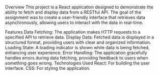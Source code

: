Overview
This project is a React application designed to demonstrate the ability to fetch and display data from a RESTful API. The goal of the assignment was to create a user-friendly interface that retrieves data asynchronously, allowing users to interact with the data in real-time.

Features
Data Fetching: The application makes HTTP requests to a specified API to retrieve data.
Display Data: Fetched data is displayed in a structured format, providing users with clear and organized information.
Loading State: A loading indicator is shown while data is being fetched, enhancing user experience.
Error Handling: The application gracefully handles errors during data fetching, providing feedback to users when something goes wrong.
Technologies Used
React: For building the user interface.
CSS: For styling the application.